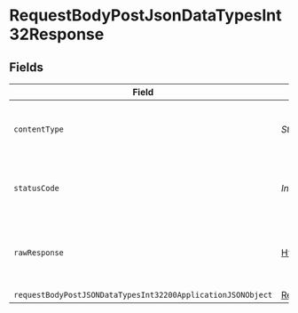 # RequestBodyPostJsonDataTypesInt32Response


## Fields

| Field                                                                                                                                 | Type                                                                                                                                  | Required                                                                                                                              | Description                                                                                                                           |
| ------------------------------------------------------------------------------------------------------------------------------------- | ------------------------------------------------------------------------------------------------------------------------------------- | ------------------------------------------------------------------------------------------------------------------------------------- | ------------------------------------------------------------------------------------------------------------------------------------- |
| `contentType`                                                                                                                         | *String*                                                                                                                              | :heavy_check_mark:                                                                                                                    | HTTP response content type for this operation                                                                                         |
| `statusCode`                                                                                                                          | *Integer*                                                                                                                             | :heavy_check_mark:                                                                                                                    | HTTP response status code for this operation                                                                                          |
| `rawResponse`                                                                                                                         | [HttpResponse<byte[]>](https://docs.oracle.com/en/java/javase/11/docs/api/java.net.http/java/net/http/HttpResponse.html)              | :heavy_minus_sign:                                                                                                                    | Raw HTTP response; suitable for custom response parsing                                                                               |
| `requestBodyPostJSONDataTypesInt32200ApplicationJSONObject`                                                                           | [RequestBodyPostJSONDataTypesInt32200ApplicationJSON](../../models/operations/RequestBodyPostJSONDataTypesInt32200ApplicationJSON.md) | :heavy_minus_sign:                                                                                                                    | OK                                                                                                                                    |
